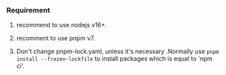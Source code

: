 ### Requirement

1. recommend to use nodejs v16+.

2. recomment to use pnpm v7.

3. Don't change pnpm-lock.yaml, unless it's necessary .Normally use `pnpm install --frozen-lockfile` to install packages which is equal to 'npm ci'.
